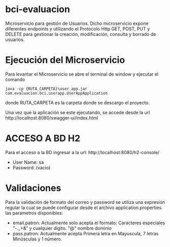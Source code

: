 # bci-evaluacion
Microservicio para gestión de Usuarios. Dicho microservicio expone diferentes endpoints y utilizando el Protocolo Http GET, POST, PUT y DELETE
para gestionar la creación, modificación, consulta y borrado de usuarios.

# Ejecución del Microservicio
Para levantar el Microservicio se abre el terminal de window y ejecutar el comando

```
java -cp {RUTA_CARPETA}\user_app.jar com.evaluacion.bci.userapp.UserAppApplication
```

donde RUTA_CARPETA es la carpeta donde se descargo el proyecto.

Una vez que la aplicación se este ejecutando, se accede desde la url http://localhost:8080/swagger-ui/index.html

# ACCESO A BD H2
Para el acceso a la BD ingresar a la url: http://localhost:8080/h2-console/
 - User Name: sa
 - Password: (vacio)

# Validaciones
Para la validación de formato del correo y password se utiliza una expresión regular la cual se puede configurar desde el archivo application.properties.
las parametros disponibles:
 - email.patron: Actualmente solo acepta el formato: Caracteres especiales "-._+&" y cualquier digito. "@" nombre dominio
 - pass.patron: Actualmente acepta Primera letra en Mayuscula, 7 letras Minúsculas y 1 número.
